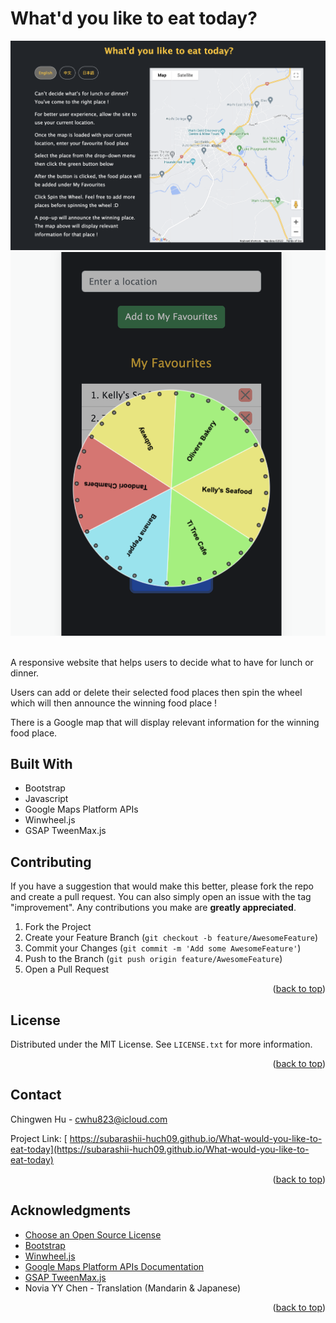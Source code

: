 # What'd you like to eat today?
![Demo-2](./images/demo-2.png)
![Demo-1](./images/demo-1.png)

<br>
A responsive website that helps users to decide what to have for lunch or dinner.

Users can add or delete their selected food places then spin the wheel which will then announce the winning food place !

There is a Google map that will display relevant information for the winning food place. 


## Built With
- Bootstrap
- Javascript
- Google Maps Platform APIs 
- Winwheel.js
- GSAP TweenMax.js

<!-- CONTRIBUTING -->
## Contributing
If you have a suggestion that would make this better, please fork the repo and create a pull request. You can also simply open an issue with the tag "improvement". Any contributions you make are **greatly appreciated**.

1. Fork the Project
2. Create your Feature Branch (`git checkout -b feature/AwesomeFeature`)
3. Commit your Changes (`git commit -m 'Add some AwesomeFeature'`)
4. Push to the Branch (`git push origin feature/AwesomeFeature`)
5. Open a Pull Request

<p align="right">(<a href="#top">back to top</a>)</p>


<!-- LICENSE -->
## License

Distributed under the MIT License. See `LICENSE.txt` for more information.

<p align="right">(<a href="#top">back to top</a>)</p>



<!-- CONTACT -->
## Contact

Chingwen Hu - cwhu823@icloud.com

Project Link: [ https://subarashii-huch09.github.io/What-would-you-like-to-eat-today](https://subarashii-huch09.github.io/What-would-you-like-to-eat-today)

<p align="right">(<a href="#top">back to top</a>)</p>



<!-- ACKNOWLEDGMENTS -->
## Acknowledgments

* [Choose an Open Source License](https://choosealicense.com)
* [Bootstrap](https://getbootstrap.com/docs/5.2/getting-started/introduction/)
* [Winwheel.js](http://dougtesting.net/winwheel/examples)
* [Google Maps Platform APIs Documentation](https://developers.google.com/maps/documentation/javascript)
* [GSAP TweenMax.js](https://greensock.com/docs/v3/GSAP/Tween)
* Novia YY Chen - Translation (Mandarin & Japanese)


<p align="right">(<a href="#top">back to top</a>)</p>